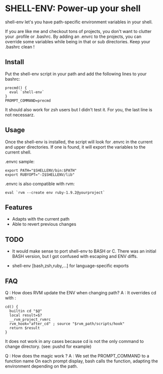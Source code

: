 SHELL-ENV: Power-up your shell
==============================

shell-env let's you have path-specific environment variables in your
shell.

If you are like me and checkout tons of projects, you don't want to
clutter your .profile or .bashrc. By adding an .envrc to the projects,
you can override some variables while being in that or sub directories.
Keep your .bashrc clean !

Install
-------

Put the shell-env script in your path and add the following lines to
your bashrc:

    precmd() {
      eval `shell-env`
    }
    PROMPT_COMMAND=precmd

It should also work for zsh users but I didn't test it. For you, the
last line is not necessarz.

Usage
-----

Once the shell-env is installed, the script will look for .envrc
in the current and upper directories. If one is found, it will export
the variables to the current shell.

.envrc sample:

    export PATH="$SHELLENV/bin:$PATH"
    export RUBYOPT="-I$SHELLENV/lib"

.envrc is also compatible with rvm:

    eval `rvm --create env ruby-1.9.2@yourproject`

Features
--------

* Adapts with the current path
* Able to revert previous changes

TODO
----

* It would make sense to port shell-env to BASH or C. There was an initial BASH
version, but I got confused with escaping and ENV diffs.

* shell-env [bash,zsh,ruby,...] for language-specific exports

FAQ
---

Q
: How does RVM update the ENV when changing path?
A
: It overrides cd with :

    cd() {
      builtin cd "$@"
      local result=$?
      __rvm_project_rvmrc
      rvm_hook="after_cd" ; source "$rvm_path/scripts/hook"
      return $result
    }

It does not work in any cases because cd is not the only command to change
directory. (see: pushd for example)

Q
: How does the magic work ?
A
: We set the PROMPT_COMMAND to a function name
  On each prompt display, bash calls the function, adapting the environment
  depending on the path.
